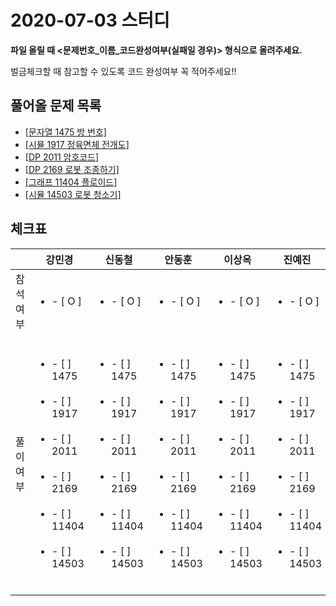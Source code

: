 # 2020-07-03 스터디

**파일 올릴 때 <문제번호\_이름\_코드완성여부(실패일 경우)> 형식으로 올려주세요.**

벌금체크할 때 참고할 수 있도록 코드 완성여부 꼭 적어주세요!!



## 풀어올 문제 목록
 - [[문자열 1475 방 번호]](https://www.acmicpc.net/problem/1475)
 - [[시뮬 1917 정육면체 전개도]](https://www.acmicpc.net/problem/1917)
 - [[DP 2011 암호코드]](https://www.acmicpc.net/problem/2011)
 - [[DP 2169 로봇 조종하기]](https://www.acmicpc.net/problem/2169)
 - [[그래프 11404 플로이드]](https://www.acmicpc.net/problem/11404)
 - [[시뮬 14503 로봇 청소기]](https://www.acmicpc.net/problem/14503)



## 체크표

|           | 강민경                                                       | 신동철                                                       | 안동훈                                                       | 이상옥                                                       | 진예진                                                       |
| --------- | ------------------------------------------------------------ | ------------------------------------------------------------ | ------------------------------------------------------------ | ------------------------------------------------------------ | ------------------------------------------------------------ |
| 참석여부  | <ul><li>- [ O ] </li></ul>                                   | <ul><li>- [ O ] </li></ul>                                   | <ul><li>- [ O ] </li></ul>                                   | <ul><li>- [ O ] </li></ul>                                   | <ul><li>- [ O ] </li></ul>                                   |
| 풀이 여부 | <ul><br/>    <li>- [ ] 1475</li><br/>    <li>- [ ] 1917</li><br/>	<li>- [ ] 2011</li><br/>    <li>- [ ] 2169</li><br/>    <li>- [ ] 11404</li><br/>    <li>- [ ] 14503</li><br/></ul> | <ul><br/>    <li>- [ ] 1475</li><br/>    <li>- [ ] 1917</li><br/>	<li>- [ ] 2011</li><br/>    <li>- [ ] 2169</li><br/>    <li>- [ ] 11404</li><br/>    <li>- [ ] 14503</li><br/></ul> | <ul><br/>    <li>- [ ] 1475</li><br/>    <li>- [ ] 1917</li><br/>	<li>- [ ] 2011</li><br/>    <li>- [ ] 2169</li><br/>    <li>- [ ] 11404</li><br/>    <li>- [ ] 14503</li><br/></ul> | <ul><br/>    <li>- [ ] 1475</li><br/>    <li>- [ ] 1917</li><br/>	<li>- [ ] 2011</li><br/>    <li>- [ ] 2169</li><br/>    <li>- [ ] 11404</li><br/>    <li>- [ ] 14503</li><br/></ul> | <ul><br/>    <li>- [ ] 1475</li><br/>    <li>- [ ] 1917</li><br/>	<li>- [ ] 2011</li><br/>    <li>- [ ] 2169</li><br/>    <li>- [ ] 11404</li><br/>    <li>- [ ] 14503</li><br/></ul> |

